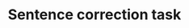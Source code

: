 ---
layout: post
title: Sentence correction task
sections:
 - title: Design process
   tag: \#design
 - title: Implementation process
   tag: \#implementation
description: Learn more about the sentence correction task.
image:
---